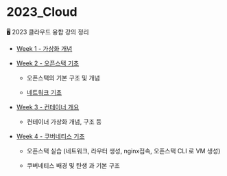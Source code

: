 # 2023_Cloud

🖥 2023 클라우드 융합 강의 정리

- [Week 1 - 가상화 개념](https://github.com/jjaehwi/2023_Cloud/blob/main/Week_1/article.md)

- [Week 2 - 오픈스택 기초](https://github.com/jjaehwi/2023_Cloud/blob/main/Week_2/article.md)

  - 오픈스택의 기본 구조 및 개념

  - [네트워크 기초](https://github.com/jjaehwi/2023_Cloud/blob/main/Week_2/article_network.md)

- [Week 3 - 컨테이너 개요](https://github.com/jjaehwi/2023_Cloud/blob/main/Week_3/article.md)

  - 컨테이너 가상화 개념, 구조 등

- [Week 4 - 쿠버네티스 기초](https://github.com/jjaehwi/2023_Cloud/blob/main/Week_4/article.md)

  - 오픈스택 실습 (네트워크, 라우터 생성, nginx접속, 오픈스택 CLI 로 VM 생성)

  - 쿠버네티스 배경 및 탄생 과 기본 구조
